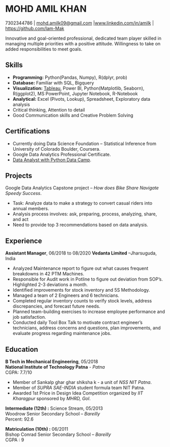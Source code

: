 # MOHD AMIL KHAN
7302344786 | mohd.amilk09@gmail.com |www.linkedin.com/in/amilk | https://github.com/Iam-Mak

Innovative and goal-oriented professional, dedicated team player skilled in managing multiple priorities with a positive attitude. Willingness to take on added responsibilities to meet goals.<br>

## Skills
-	**Programming:** Python(Pandas, Numpy), R(dplyr, prob)
-	**Database:** Familiar with SQL, Bigquery
-	**Visualization:** [Tableau](https://www.datacamp.com/statement-of-accomplishment/track/174308e98762b4d0abf3ca06e15b704d90c7bbd8?raw=1), Power BI, Python(Matplotlib, Seaborn), R(ggplot2), MS PowerPoint, Jupyter Notebook, R-Notebook
-	**Analytical:** Excel (Pivots, Lookup), Spreadsheet, Exploratory data analysis
-	Critical thinking, Attention to detail
-	Good Communication skills and Creative Problem Solving

## Certifications
-	Currently doing Data Science Foundation – Statistical Inference from University of Colorado Boulder, Coursera.
-	Google Data Analytics Professional Certificate.
-	[Data Analyst with Python Data Camp](https://www.datacamp.com/statement-of-accomplishment/track/8c30cbf389bf8aed14a4f843ba5961b8264e19ec?raw=1).

## Projects
Google Data Analytics Capstone project – *How does Bike Share Navigate Speedy Success*.
-	Task: Analyze data to make a strategy to convert casual riders into annual members.
-	Analysis process involves: ask, preparing, process, analyzing, share, and act
-	Need to provide top 3 recommendations based on data analysis.

## Experience
**Assistant Manager**, 06/2018 to 08/2020
**Vedanta Limited** –Jharsuguda, India
-	Analyzed Maintenance report to figure out what causes frequent breakdowns in 42 PTM Machines.
-	Responsible for Audit work in Potline to figure out deviation from SOP’s. Highlighted 2-3 deviations a month.
-	Identified improvements for stock inventory and 5S Methodology.
-	Managed a team of 2 Engineers and 6 technicians.
-	Completed regular inventory counts to verify stock levels, address discrepancies, and forecast future needs.
-	Planned team-building exercises to increase employee performance and job satisfaction.
-	Conducted daily Tool Box Talk to motivate contract engineer’s technicians, address concerns and questions, plan improvements, and evaluate progress regarding maintenance jobs.

## Education
**B Tech in Mechanical Engineering**, 05/2018 <br>
**National Institute of Technology Patna** - *Patna* <br>
CGPA: 7.7/10
-	Member of Sankalp ghar ghar shiksha k - a unit of *NSS NIT Patna*.
-	Member of *SUPRA SAE-INDIA* student formula team NIT Patna.
-	Awarded 1st Price in Design Idea Competition organized by *IIT Kharagpur* sponsored by *MHRD, GoI*.

**Intermediate (12th) :** Science Stream, 05/2013 <br>
Woodrow Senior Secondary School – *Bareilly*<br>
Percent: 92.6

**Matriculation (10th) :** 06/2011<br>
Bishop Conrad Senior Secondary School – *Bareilly*<br>
CGPA : 9
